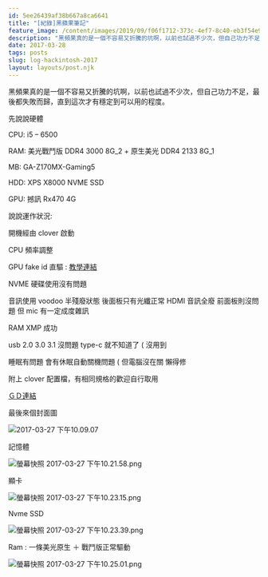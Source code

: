 ```yaml
---
id: 5ee26439af38b667a8ca6641
title: "[紀錄]黑蘋果筆記"
feature_image: /content/images/2019/09/f06f1712-373c-4ef7-8c40-eb3f54e9a5f2.png
description: "黑頻果真的是一個不容易又折騰的坑啊，以前也試過不少次，但自己功力不足，最後都失敗而歸，直到這次才有穩定到可以用的程度。"
date: 2017-03-28
tags: posts
slug: log-hackintosh-2017
layout: layouts/post.njk
---
```


黑頻果真的是一個不容易又折騰的坑啊，以前也試過不少次，但自己功力不足，最後都失敗而歸，直到這次才有穩定到可以用的程度。

先說說硬體

CPU: i5 – 6500

RAM: 美光戰鬥版 DDR4 3000 8G_2 + 原生美光 DDR4 2133 8G_1

MB: GA-Z170MX-Gaming5

HDD: XPS X8000 NVME SSD

GPU: 撼訊 Rx470 4G

說說運作狀況:

開機經由 clover 啟動

CPU 頻率調整

GPU fake id 直驅 : [教學連結](http://weicools.com/2016/11/17/RX470%E5%9C%A8macSierra10-12-2Beta3%E4%B8%8B%E7%9A%84%E9%A9%B1%E5%8A%A8%E6%96%B9%E6%B3%95/)

NVME 硬碟使用沒有問題

音訊使用 voodoo 半殘廢狀態 後面板只有光纖正常 HDMI 音訊全廢 前面板則沒問題 但 mic 有一定成度雜訊

RAM XMP 成功

usb 2.0 3.0 3.1 沒問題 type-c 就不知道了 ( 沒用到

睡眠有問題 會有休眠自動關機問題 ( 但電腦沒在關 懶得修

附上 clover 配置檔，有相同規格的歡迎自行取用

[ＧＤ連結](https://drive.google.com/file/d/0B1NOJo1tOF_KUTRIUGdjNzh4N1E/view?usp=sharing)

最後來個封面圖

![2017-03-27 下午10.09.07](/img/content/images/2017/03/2017-03-27-%E4%B8%8B%E5%8D%8810.09.07.png)

記憶體

![螢幕快照 2017-03-27 下午10.21.58.png](/img/content/images/2017/03/2017-03-27-%E4%B8%8B%E5%8D%8810.21.58.png)

顯卡

![螢幕快照 2017-03-27 下午10.23.15.png](/img/content/images/2017/03/2017-03-27-%E4%B8%8B%E5%8D%8810.23.15.png)

Nvme SSD

![螢幕快照 2017-03-27 下午10.23.39.png](/img/content/images/2017/03/2017-03-27-%E4%B8%8B%E5%8D%8810.23.39.png)

Ram : 一條美光原生 ＋ 戰鬥版正常驅動

![螢幕快照 2017-03-27 下午10.25.01.png](/img/content/images/2017/03/2017-03-27-%E4%B8%8B%E5%8D%8810.25.01.png)
